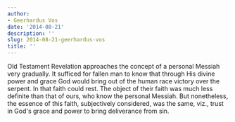 ```yaml
---
author:
- Geerhardus Vos
date: '2014-08-21'
description: ''
slug: 2014-08-21-geerhardus-vos
title: ''
---
```

Old Testament Revelation approaches the concept of a personal Messiah very gradually. It sufficed for fallen man to know that through His divine power and grace God would bring out of the human race victory over the serpent. In that faith could rest. The object of their faith was much less definite than that of ours, who know the personal Messiah. But nonetheless, the essence of this faith, subjectively considered, was the same, viz., trust in God's grace and power to bring deliverance from sin.



